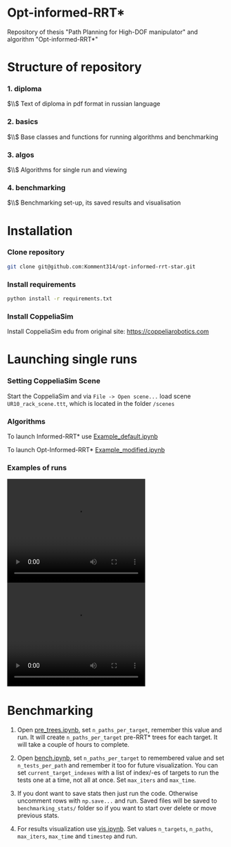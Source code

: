 # Opt-informed-RRT*
Repository of thesis "Path Planning for High-DOF manipulator" and algorithm "Opt-informed-RRT*"

# Structure of repository

### 1. diploma 
$\\$ Text of diploma in pdf format in russian language

### 2. basics 
$\\$ Base classes and functions for running algorithms and benchmarking

### 3. algos 
$\\$ Algorithms for single run and viewing

### 4. benchmarking 
$\\$ Benchmarking set-up, its saved results and visualisation

# Installation

### Clone repository

```bash
git clone git@github.com:Komment314/opt-informed-rrt-star.git
```

### Install requirements

```bash
python install -r requirements.txt
```

### Install CoppeliaSim

Install CoppeliaSim edu from original site: https://coppeliarobotics.com

# Launching single runs

### Setting CoppeliaSim Scene

Start the CoppeliaSim and via `File -> Open scene...` load scene `UR10_rack_scene.ttt`, which is located in the folder `/scenes`

### Algorithms

To launch Informed-RRT* use [Example_default.ipynb](./algos/Example_default.ipynb)

To launch Opt-Informed-RRT* [Example_modified.ipynb](./algos/Example_modified.ipynb)

### Examples of runs

<video width="320" height="240" controls>
  <source src="./videos/informed-rrt-star-demo.mp4" type="video/mp4">
</video>

<video width="320" height="240" controls>
  <source src="./videos/opt-informed-rrt-star-demo.mp4" type="video/mp4">
</video>

# Benchmarking

1. Open [pre_trees.ipynb](./benchmarking/path_finding_for_benckmarking/pre_trees.ipynb), set `n_paths_per_target`, remember this value and run. It will create `n_paths_per_target` pre-RRT* trees for each target. It will take a couple of hours to complete.

2. Open [bench.ipynb](./benchmarking/bench.ipynb), set `n_paths_per_target` to remembered value and set `n_tests_per_path` and remember it too for future visualization. You can set `current_target_indexes` with a list of index/-es of targets to run the tests one at a time, not all at once. Set `max_iters` and `max_time`.

3. If you dont want to save stats then just run the code. Otherwise uncomment rows with `np.save...` and run. Saved files will be saved to `benchmarking_stats/` folder so if you want to start over delete or move previous stats.

4. For results visualization use [vis.ipynb](./benchmarking/vis/vis.ipynb). Set values `n_targets`, `n_paths`, `max_iters`, `max_time` and `timestep` and run.
